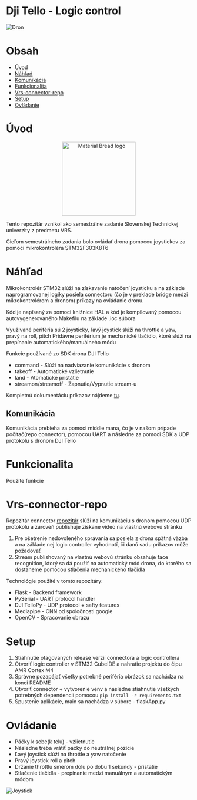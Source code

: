 # Dji Tello - Logic control


![Dron](https://i.ytimg.com/vi/nZ1o8TMZymE/maxresdefault.jpg)


# Obsah

- [Úvod](#Úvod)
- [Náhľad](#Náhľad)
- [Komunikácia](#Komunikácia)
- [Funkcionalita](#Funkcionalita)
- [Vrs-connector-repo](#Vrs-connector-repo)
- [Setup](#Setup)
- [Ovládanie](#Ovládanie)


# Úvod

<p align="center">
    <img width="200" src="https://scontent.fbts10-1.fna.fbcdn.net/v/t39.30808-6/306322762_499480958850983_2907576443193663122_n.png?_nc_cat=107&ccb=1-7&_nc_sid=09cbfe&_nc_ohc=NORjCJxOTYQAX-SmdjF&_nc_ht=scontent.fbts10-1.fna&oh=00_AfA6CxFE6rTwqjAkPdStfiKP1iWnQ1qeSIIGtprEQyf9XQ&oe=63A62F8E" alt="Material Bread logo">
</p>

Tento repozitár vznikol ako semestrálne zadanie Slovenskej Technickej univerzity z predmetu VRS.

Cieľom semestrálneho zadania bolo ovládať drona pomocou joystickov za pomoci mikrokontroléra STM32F303K8T6 


# Náhľad

Mikrokontrolér STM32 slúži na získavanie natočení joysticku a na základe naprogramovanej logiky posiela connectoru (čo je v preklade bridge medzi mikrokontrolérom a dronom) príkazy na ovládanie dronu.

Kód je napísaný za pomoci knižnice HAL a kód je kompilovaný pomocou autovygenerovaného Makefilu na základe .ioc súbora

Využivané periféria sú 2 joysticky, ľavý joystick slúži na throttle a yaw, pravý na roll, pitch
Pridávne periférium je mechanické tlačidlo, ktoré slúži na prepínanie automatického/manuálneho módu

Funkcie používané zo SDK drona DJI Tello
* command               - Slúži na nadviazanie komunikácie s dronom
* takeoff               - Automatické vzlietnutie
* land                  - Atomatické pristátie
* streamon/streamoff    - Zapnutie/Vypnutie stream-u

Kompletnú dokumentáciu príkazov nájdeme [tu](https://terra-1-g.djicdn.com/2d4dce68897a46b19fc717f3576b7c6a/Tello%20编程相关/For%20Tello/Tello%20SDK%20Documentation%20EN_1.3_1122.pdf).


## Komunikácia

Komunikácia prebieha za pomoci middle mana, čo je v našom prípade počítač(repo connector), pomocou UART a následne za pomoci SDK a UDP protokolu s dronom DJI Tello


# Funkcionalita

Použite funkcie


# Vrs-connector-repo

Repozitár connector [repozitár](https://github.com/Tomas-Jurov/vrs-connector) slúži na komunikáciu s dronom pomocou UDP protokolu a zároveň publishuje získane video na vlastnú webovú stránku

1.  Pre ošetrenie nedovoleného správania sa posiela z drona spätná väzba a na základe nej logic controller vyhodnotí, či danú sadu príkazov môže požadovať
2.  Stream publishovaný na vlastnú webovú stránku obsahuje face recognition, ktorý sa dá použiť na automatický mód drona, do ktorého sa dostaneme pomocou stlačenia mechanického tlačidla

Technológie použité v tomto repozitáry:
* Flask             - Backend framework
* PySerial          - UART protocol handler
* DJI TelloPy       - UDP protocol + safty features
* Mediapipe         - CNN od spoločnosti google
* OpenCV            - Spracovanie obrazu


# Setup

1. Stiahnutie otagovaných release verzií connectora a logic controllera
2. Otvoriť logic controller v STM32 CubeIDE a nahratie projektu do čipu AMR Cortex M4
3. Správne pozapájať všetky potrebné periféria obrázok sa nachádza na konci README
4. Otvoriť connector + vytvorenie venv a následne stiahnutie všetkých potrebných dependencií pomocou `pip install -r requirements.txt`
5. Spustenie aplikácie, main sa nachádza v súbore - flaskApp.py


# Ovládanie

*  Páčky k sebe(k telu) - vzlietnutie
*  Následne treba vrátiť páčky do neutrálnej pozície
*  Ľavý joystick slúži na throttle a yaw natočenie
*  Pravý joystick roll a pitch
*  Držanie throttlu smerom dolu po dobu 1 sekundy - pristatie
*  Stlačenie tlačidla - prepínanie medzi manuálnym a automatickým módom

![Joystick](https://media.icdn.hu/product/GalleryMod/2021-05/701455/resp/1649584_dji_tello_dron__gamesir_t1d_kontroller_csomag.webp)